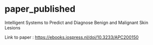# paper_published
Intelligent Systems to Predict and Diagnose Benign and Malignant Skin Lesions

Link to paper : https://ebooks.iospress.nl/doi/10.3233/APC200150
